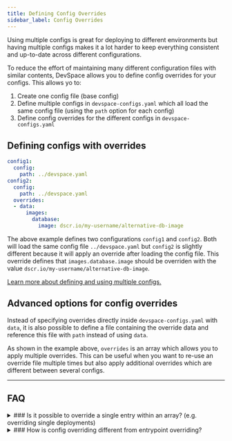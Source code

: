 ```yaml
---
title: Defining Config Overrides
sidebar_label: Config Overrides
---
```


Using multiple configs is great for deploying to different environments but having multiple configs makes it a lot harder to keep everything consistent and up-to-date across different configurations.

To reduce the effort of maintaining many different configuration files with similar contents, DevSpace allows you to define config overrides for your configs. This allows yo to:

1. Create one config file (base config)
2. Define multiple configs in `devspace-configs.yaml` which all load the same config file (using the `path` option for each config)
3. Define config overrides for the different configs in `devspace-configs.yaml`

## Defining configs with overrides

```yaml
config1:
  config:
    path: ../devspace.yaml
config2:
  config:
    path: ../devspace.yaml
  overrides:
  - data:
      images:
        database:
          image: dscr.io/my-username/alternative-db-image
```
The above example defines two configurations `config1` and `config2`. Both will load the same config file `../devspace.yaml` but `config2` is slightly different because it will apply an override after loading the config file. This override defines that `images.database.image` should be overriden with the value `dscr.io/my-username/alternative-db-image`.

[Learn more about defining and using multiple configs.](/docs/configuration/multiple-configs)

## Advanced options for config overrides
Instead of specifying overrides directly inside `devspace-configs.yaml` with `data`, it is also possible to define a file containing the override data and reference this file with `path` instead of using `data`.

As shown in the example above, `overrides` is an array which allows you to apply multiple overrides. This can be useful when you want to re-use an override file multiple times but also apply additional overrides which are different between several configs.


---
## FAQ

<details>
<summary>
### Is it possible to override a single entry within an array? (e.g. overriding single deployments)
</summary>
**No.** It is, for example, not possible to override one specific deployment defined in the `deployments` section of a config file. Overriding the `deployments` would always override the entire array of `deployments`.
</details>

<details>
<summary>
### How is config overriding different from entrypoint overriding?
</summary>
Entrypoint overriding is a convenience feature that is specifically designed for `devspace dev` and will only be applied when running `devspace dev`. 

Config overriding is an advanced feature that allows you to override parts of a configuration. Config overrides impact any command you run, i.e. `devspace dev` AND `devspace deploy` as well as for any other command that you run using this overridden config.
</details>
